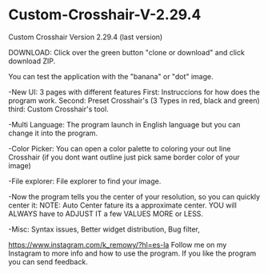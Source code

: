 # Custom-Crosshair-V-2.29.4
Custom Crosshair Version 2.29.4 (last version)

DOWNLOAD: Click over the green button "clone or download" and click download ZIP.

You can test the application with the "banana" or "dot" image.

-New UI:
  3 pages with different features
    First:  Instruccions for how does the program work.
    Second: Preset Crosshair's (3 Types in red, black and green)
    third:  Custom Crosshair's tool.
    
-Multi Language:
  The program launch in English language but you can change it into the program.
  
-Color Picker:
  You can open a color palette to coloring your out line Crosshair (if you dont want outline just pick same         border color of your image) 
  
-File explorer:
  File explorer to find your image. 
  
-Now the program tells you the center of your resolution, so you can quickly center it:
  NOTE: Auto Center fature its a approximate center. 
  YOU will ALWAYS have to ADJUST IT a few VALUES MORE or LESS.
  
-Misc:
  Syntax issues,
  Better widget distribution,
  Bug filter,
  

https://www.instagram.com/k_remowy/?hl=es-la Follow me on my Instagram to more info and how to use the program. If you like the program you can send feedback.  
